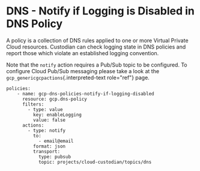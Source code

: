 DNS - Notify if Logging is Disabled in DNS Policy
=================================================

A policy is a collection of DNS rules applied to one or more Virtual
Private Cloud resources. Custodian can check logging state in DNS
policies and report those which violate an established logging
convention.

Note that the `notify` action requires a Pub/Sub topic to be configured.
To configure Cloud Pub/Sub messaging please take a look at the
`gcp_genericgcpactions`{.interpreted-text role="ref"} page.

``` {.yaml}
policies:
    - name: gcp-dns-policies-notify-if-logging-disabled
      resource: gcp.dns-policy
      filters:
        - type: value
          key: enableLogging
          value: false
      actions:
        - type: notify
          to:
            - email@email
          format: json
          transport:
            type: pubsub
            topic: projects/cloud-custodian/topics/dns
```
